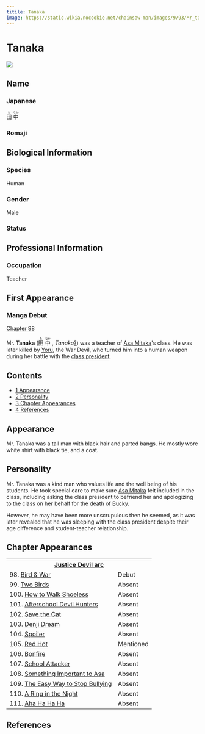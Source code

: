 ```yaml
---
titile: Tanaka
image: https://static.wikia.nocookie.net/chainsaw-man/images/9/93/Mr_tanaka.png
---
```


# Tanaka

[![](https://static.wikia.nocookie.net/chainsaw-man/images/9/93/Mr_tanaka.png/revision/latest?cb=20220827185421)](https://static.wikia.nocookie.net/chainsaw-man/images/9/93/Mr_tanaka.png/revision/latest?cb=20220827185421)

## Name

### Japanese

<ruby lang="ja"><rb>田</rb><rp> (</rp><rt>た</rt><rp>) </rp></ruby> <ruby lang="ja"><rb>中</rb><rp> (</rp><rt>なか</rt><rp>)</rp></ruby>

### Romaji

## Biological Information

### Species

Human

### Gender

Male

### Status

## Professional Information

### Occupation

Teacher

## First Appearance

### Manga Debut

[Chapter 98](/wiki/Chapter_98 "Chapter 98")

Mr. **Tanaka** (<ruby lang="ja"><rb>田</rb><rp> (</rp><rt>た</rt><rp>) </rp></ruby> <ruby lang="ja"><rb>中</rb><rp> (</rp><rt>なか</rt><rp>) </rp></ruby> , _Tanaka_[?](http://en.wikipedia.org/wiki/Help:Installing_Japanese_character_sets "wikipedia:Help:Installing Japanese character sets")) was a teacher of [Asa Mitaka](/wiki/Asa_Mitaka "Asa Mitaka")'s class. He was later killed by [Yoru](/wiki/Yoru "Yoru"), the War Devil, who turned him into a human weapon during her battle with the [class president](/wiki/Class_president "Class president").

## Contents

-   [1 Appearance](#Appearance)
-   [2 Personality](#Personality)
-   [3 Chapter Appearances](#Chapter_Appearances)
-   [4 References](#References)

## Appearance

Mr. Tanaka was a tall man with black hair and parted bangs. He mostly wore white shirt with black tie, and a coat.

## Personality

Mr. Tanaka was a kind man who values life and the well being of his students. He took special care to make sure [Asa Mitaka](/wiki/Asa_Mitaka "Asa Mitaka") felt included in the class, including asking the class president to befriend her and apologizing to the class on her behalf for the death of [Bucky](/wiki/Bucky "Bucky").

However, he may have been more unscrupulous then he seemed, as it was later revealed that he was sleeping with the class president despite their age difference and student-teacher relationship.

## Chapter Appearances

<table><tbody><tr><th colspan="2"><center><a href="/wiki/Justice_Devil_arc" title="Justice Devil arc"><span>Justice Devil arc</span></a></center></th></tr><tr><td>98. <a href="/wiki/Chapter_98" title="Chapter 98">Bird &amp; War</a></td><td><span>Debut</span></td></tr><tr><td>99. <a href="/wiki/Chapter_99" title="Chapter 99">Two Birds</a></td><td><span>Absent</span></td></tr><tr><td>100. <a href="/wiki/Chapter_100" title="Chapter 100">How to Walk Shoeless</a></td><td><span>Absent</span></td></tr><tr><td>101. <a href="/wiki/Chapter_101" title="Chapter 101">Afterschool Devil Hunters</a></td><td><span>Absent</span></td></tr><tr><td>102. <a href="/wiki/Chapter_102" title="Chapter 102">Save the Cat</a></td><td><span>Absent</span></td></tr><tr><td>103. <a href="/wiki/Chapter_103" title="Chapter 103">Denji Dream</a></td><td><span>Absent</span></td></tr><tr><td>104. <a href="/wiki/Chapter_104" title="Chapter 104">Spoiler</a></td><td><span>Absent</span></td></tr><tr><td>105. <a href="/wiki/Chapter_105" title="Chapter 105">Red Hot</a></td><td><span>Mentioned</span></td></tr><tr><td>106. <a href="/wiki/Chapter_106" title="Chapter 106">Bonfire</a></td><td><span>Absent</span></td></tr><tr><td>107. <a href="/wiki/Chapter_107" title="Chapter 107">School Attacker</a></td><td><span>Absent</span></td></tr><tr><td>108. <a href="/wiki/Chapter_108" title="Chapter 108">Something Important to Asa</a></td><td><span>Absent</span></td></tr><tr><td>109. <a href="/wiki/Chapter_109" title="Chapter 109">The Easy Way to Stop Bullying</a></td><td><span>Absent</span></td></tr><tr><td>110. <a href="/wiki/Chapter_110" title="Chapter 110">A Ring in the Night</a></td><td><span>Absent</span></td></tr><tr><td>111. <a href="/wiki/Chapter_111" title="Chapter 111">Aha Ha Ha Ha</a></td><td><span>Absent</span></td></tr></tbody></table>

## References
